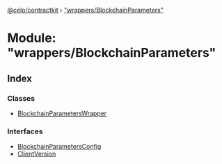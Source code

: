 [@celo/contractkit](../README.md) › ["wrappers/BlockchainParameters"](_wrappers_blockchainparameters_.md)

# Module: "wrappers/BlockchainParameters"

## Index

### Classes

* [BlockchainParametersWrapper](../classes/_wrappers_blockchainparameters_.blockchainparameterswrapper.md)

### Interfaces

* [BlockchainParametersConfig](../interfaces/_wrappers_blockchainparameters_.blockchainparametersconfig.md)
* [ClientVersion](../interfaces/_wrappers_blockchainparameters_.clientversion.md)
